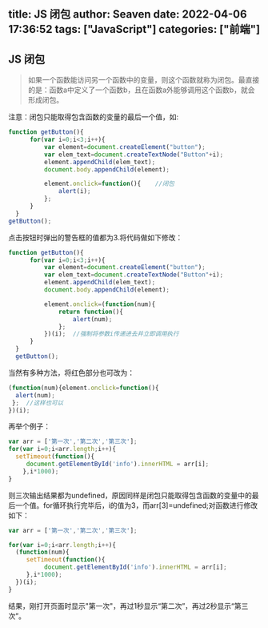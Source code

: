 title: JS 闭包
author: Seaven
date: 2022-04-06 17:36:52
tags: ["JavaScript"]
categories: ["前端"]
---
## JS 闭包

> 如果一个函数能访问另一个函数中的变量，则这个函数就称为闭包。最直接的是：函数a中定义了一个函数b，且在函数a外能够调用这个函数b，就会形成闭包。

注意：闭包只能取得包含函数的变量的最后一个值，如:
```javascript
function getButton(){
      for(var i=0;i<3;i++){
          var element=document.createElement("button");
          var elem_text=document.createTextNode("Button"+i);
          element.appendChild(elem_text);
          document.body.appendChild(element);

          element.onclick=function(){    //闭包
              alert(i);
          };
      }
  }
getButton();
```
点击按钮时弹出的警告框的值都为3.将代码做如下修改：
```javascript
function getButton(){
      for(var i=0;i<3;i++){
          var element=document.createElement("button");
          var elem_text=document.createTextNode("Button"+i);
          element.appendChild(elem_text);
          document.body.appendChild(element);

          element.onclick=(function(num){
              return function(){
                  alert(num);
              };
          })(i);  //强制将参数i传递进去并立即调用执行
      }
  }
  getButton();
```
当然有多种方法，将红色部分也可改为：
```javascript
(function(num){element.onclick=function(){   
  alert(num);
 };  //这样也可以
})(i);
```
再举个例子：
```javascript
var arr = ['第一次','第二次','第三次'];
for(var i=0;i<arr.length;i++){
  setTimeout(function(){
     document.getElementById('info').innerHTML = arr[i];
    },i*1000);
}
```
则三次输出结果都为undefined，原因同样是闭包只能取得包含函数的变量中的最后一个值。for循环执行完毕后，i的值为3，而arr[3]=undefined;对函数进行修改如下：
```javascript
var arr = ['第一次','第二次','第三次'];

for(var i=0;i<arr.length;i++){
  (function(num){
     setTimeout(function(){
          document.getElementById('info').innerHTML = arr[i];
     },i*1000);
  })(i);
}
```
结果，刚打开页面时显示"第一次"，再过1秒显示“第二次”，再过2秒显示“第三次”。

